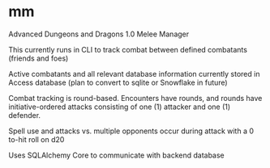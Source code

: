 # mm

Advanced Dungeons and Dragons 1.0 Melee Manager

This currently runs in CLI to track combat between defined combatants (friends and foes)

Active combatants and all relevant database information currently stored in Access database (plan to convert to sqlite or Snowflake in future)

Combat tracking is round-based. Encounters have rounds, and rounds have initiative-ordered attacks consisting of one (1) attacker and one (1) defender.

Spell use and attacks vs. multiple opponents occur during attack with a 0 to-hit roll on d20

Uses SQLAlchemy Core to communicate with backend database